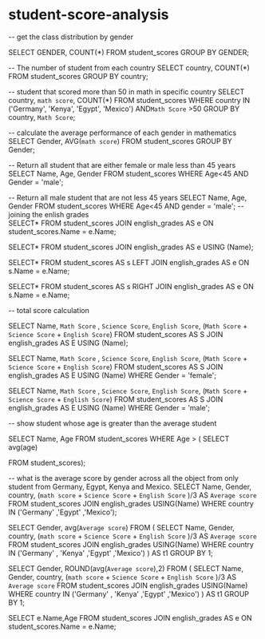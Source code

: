 # student-score-analysis
-- get the class distribution by gender

SELECT GENDER, COUNT(*)
FROM student_scores
GROUP BY GENDER;

 -- The number of student from each country
 SELECT country, COUNT(*)
 FROM student_scores
 GROUP BY country;
 
 -- student that scored more than 50 in math in specific country
 SELECT country, `math score`, COUNT(*) 
 FROM student_scores
 WHERE  country IN ('Germany', 'Kenya', 'Egypt', 'Mexico')
 AND`Math Score` >50
 GROUP BY country, `Math Score`;
 
 -- calculate the average performance of each gender in mathematics
 SELECT Gender, AVG(`math score`)
 FROM student_scores
 GROUP BY Gender;
 
 -- Return all student that are either female or male less than 45 years 
 SELECT Name, Age, Gender
 FROM student_scores
 WHERE Age<45
 AND Gender = 'male';
 
 -- Return all male student that are not less 45 years
 SELECT Name, Age, Gender
  FROM student_scores
  WHERE Age<45
  AND gender = 'male';
-- joining the enlish grades  
  SELECT*
  FROM  student_scores
  JOIN english_grades AS e
  ON  student_scores.Name = e.Name;
  
  
SELECT* 
FROM student_scores
JOIN english_grades AS e
USING (Name);

SELECT*
FROM student_scores AS s
LEFT JOIN english_grades AS e
ON s.Name = e.Name;

SELECT*
FROM student_scores AS s
RIGHT JOIN english_grades AS e
ON s.Name = e.Name;


-- total score calculation

SELECT Name, `Math Score` , `Science Score`, `English Score`, (`Math Score` + `Science Score` + `English Score`)
FROM student_scores AS S
JOIN english_grades AS E
USING (Name);


SELECT Name, `Math Score` , `Science Score`, `English Score`, (`Math Score` + `Science Score` + `English Score`)
FROM student_scores AS S
JOIN english_grades AS E
USING (Name)
WHERE Gender = 'female';


SELECT Name, `Math Score` , `Science Score`, `English Score`, (`Math Score` + `Science Score` + `English Score`)
FROM student_scores AS S
JOIN english_grades AS E
USING (Name)
WHERE Gender = 'male';
 
 -- show student whose age is greater than the average student
 
 SELECT Name, Age
 FROM student_scores
 WHERE Age > (
 SELECT avg(age)
 
 FROM student_scores);
 
 -- what is the average  score by gender across all the object  from only student from Germany, Egypt, Kenya and Mexico.
 SELECT Name, Gender, country, (`math score` + `Science Score` + `English Score` )/3 AS `Average score`
 FROM student_scores
 JOIN english_grades
 USING(Name)
 WHERE country IN ('Germany' ,'Egypt' ,'Mexico');
 
 SELECT Gender, avg(`Average score`)
 FROM (
  SELECT Name, Gender, country, (`math score` + `Science Score` + `English Score` )/3 AS `Average score`
 FROM student_scores
 JOIN english_grades
 USING(Name)
 WHERE country IN ('Germany' , 'Kenya' ,'Egypt' ,'Mexico')
 ) AS t1
 GROUP BY 1;
 
 SELECT Gender, ROUND(avg(`Average score`),2)
 FROM (
  SELECT Name, Gender, country, (`math score` + `Science Score` + `English Score` )/3 AS `Average score`
 FROM student_scores
 JOIN english_grades
 USING(Name)
 WHERE country IN ('Germany' , 'Kenya' ,'Egypt' ,'Mexico')
 ) AS t1
 GROUP BY 1;
 
 
 

 





  
  SELECT e.Name,Age
  FROM student_scores
  JOIN english_grades AS e
  ON student_scores.Name = e.Name;
  
  
